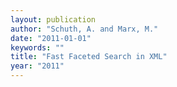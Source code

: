 ```yaml
---
layout: publication
author: "Schuth, A. and Marx, M."
date: "2011-01-01"
keywords: ""
title: "Fast Faceted Search in XML"
year: "2011"
---
```

